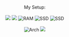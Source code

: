 <p align='center'>
  My Setup:<br></br>
  <img src="https://img.shields.io/badge/AMD-Ryzen 7 7900X-FF0000?labelColor=grey&style=for-the-badge&logo=AMD" />
  <img src="https://img.shields.io/badge/AMD-RX 7900XT-FF0000?labelColor=grey&style=for-the-badge&logo=AMD" />
  <img src="https://img.shields.io/badge/RAM-64GB-blue?labelColor=grey&style=for-the-badge" alt="RAM" />
  <img src="https://img.shields.io/badge/SSD-1TB-blue?labelColor=grey&style=for-the-badge" alt="SSD" />
  <img src="https://img.shields.io/badge/SSD-2TB-blue?labelColor=grey&style=for-the-badge" alt="SSD" />
  <br></br>
  <img src="https://img.shields.io/badge/Arch Linux-blue?style=for-the-badge&logo=arch&logoColor=white" alt="Arch" />
  <img src="https://img.shields.io/badge/KDE Plasma-blue?style=for-the-badge&logo=kde&logoColor=white" />
</p>

